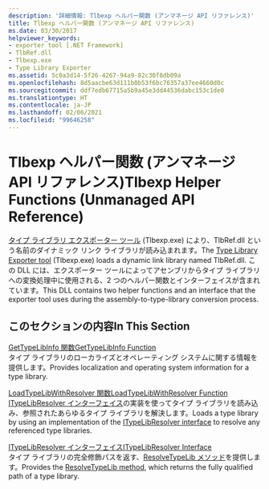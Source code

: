```yaml
---
description: '詳細情報: Tlbexp ヘルパー関数 (アンマネージ API リファレンス)'
title: Tlbexp ヘルパー関数 (アンマネージ API リファレンス)
ms.date: 03/30/2017
helpviewer_keywords:
- exporter tool [.NET Framework]
- TlbRef.dll
- Tlbexp.exe
- Type Library Exporter
ms.assetid: 5c0a3d14-5f26-4267-94a9-82c30f8db09a
ms.openlocfilehash: 8d5aacbe63d111b0b53f6bc76357a37ee4660d0c
ms.sourcegitcommit: ddf7edb67715a5b9a45e3dd44536dabc153c1de0
ms.translationtype: HT
ms.contentlocale: ja-JP
ms.lasthandoff: 02/06/2021
ms.locfileid: "99646258"
---
```

# <a name="tlbexp-helper-functions-unmanaged-api-reference"></a><span data-ttu-id="1604f-103">Tlbexp ヘルパー関数 (アンマネージ API リファレンス)</span><span class="sxs-lookup"><span data-stu-id="1604f-103">Tlbexp Helper Functions (Unmanaged API Reference)</span></span>

<span data-ttu-id="1604f-104">[タイプ ライブラリ エクスポーター ツール](../../tools/tlbexp-exe-type-library-exporter.md) (Tlbexp.exe) により、TlbRef.dll という名前のダイナミック リンク ライブラリが読み込まれます。</span><span class="sxs-lookup"><span data-stu-id="1604f-104">The [Type Library Exporter tool](../../tools/tlbexp-exe-type-library-exporter.md) (Tlbexp.exe) loads a dynamic link library named TlbRef.dll.</span></span> <span data-ttu-id="1604f-105">この DLL には、エクスポーター ツールによってアセンブリからタイプ ライブラリへの変換処理中に使用される、2 つのヘルパー関数とインターフェイスが含まれています。</span><span class="sxs-lookup"><span data-stu-id="1604f-105">This DLL contains two helper functions and an interface that the exporter tool uses during the assembly-to-type-library conversion process.</span></span>  
  
## <a name="in-this-section"></a><span data-ttu-id="1604f-106">このセクションの内容</span><span class="sxs-lookup"><span data-stu-id="1604f-106">In This Section</span></span>  

 [<span data-ttu-id="1604f-107">GetTypeLibInfo 関数</span><span class="sxs-lookup"><span data-stu-id="1604f-107">GetTypeLibInfo Function</span></span>](gettypelibinfo-function.md)  
 <span data-ttu-id="1604f-108">タイプ ライブラリのローカライズとオペレーティング システムに関する情報を提供します。</span><span class="sxs-lookup"><span data-stu-id="1604f-108">Provides localization and operating system information for a type library.</span></span>  
  
 [<span data-ttu-id="1604f-109">LoadTypeLibWithResolver 関数</span><span class="sxs-lookup"><span data-stu-id="1604f-109">LoadTypeLibWithResolver Function</span></span>](loadtypelibwithresolver-function.md)  
 <span data-ttu-id="1604f-110">[ITypeLibResolver インターフェイス](itypelibresolver-interface.md)の実装を使ってタイプ ライブラリを読み込み、参照されたあらゆるタイプ ライブラリを解決します。</span><span class="sxs-lookup"><span data-stu-id="1604f-110">Loads a type library by using an implementation of the [ITypeLibResolver interface](itypelibresolver-interface.md) to resolve any referenced type libraries.</span></span>  
  
 [<span data-ttu-id="1604f-111">ITypeLibResolver インターフェイス</span><span class="sxs-lookup"><span data-stu-id="1604f-111">ITypeLibResolver Interface</span></span>](itypelibresolver-interface.md)  
 <span data-ttu-id="1604f-112">タイプ ライブラリの完全修飾パスを返す、[ResolveTypeLib メソッド](resolvetypelib-method.md)を提供します。</span><span class="sxs-lookup"><span data-stu-id="1604f-112">Provides the [ResolveTypeLib method](resolvetypelib-method.md), which returns the fully qualified path of a type library.</span></span>
